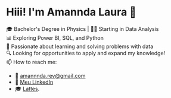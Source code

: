 # Hiii! I'm Amannda Laura 👋

🎓 Bachelor's Degree in Physics | 👩‍💻 Starting in Data Analysis   
📊 Exploring Power BI, SQL, and Python   
🧠 Passionate about learning and solving problems with data   
🔍 Looking for opportunities to apply and expand my knowledge!   
📫 How to reach me:   
- 📧 [amannnda.rev@gmail.com](mailto:amannnda.rev@gmail.com)  
- 📎 [Meu LinkedIn](https://linkedin.com/in/amanndalaura)
- 🎓 [Lattes](http://lattes.cnpq.br/3278353794484625).
